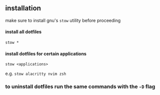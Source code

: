 ## installation
make sure to install gnu's `stow` utility before proceeding

#### install all dotfiles
`stow *`

#### install dotfiles for certain applications
`stow <applications>`

e.g. `stow alacritty nvim zsh`

### to uninstall dotfiles run the same commands with the `-D` flag
